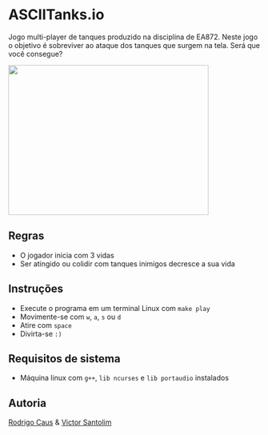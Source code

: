 # ASCIITanks.io
Jogo multi-player de tanques produzido na disciplina de EA872.
Neste jogo o objetivo é sobreviver ao ataque dos tanques que surgem na tela.
Será que você consegue?

<img src="doc/ASCIITanks.gif" width="400" height="300"/>



## Regras

- O jogador inicia com 3 vidas
- Ser atingido ou colidir com tanques inimigos decresce a sua vida

## Instruções

- Execute o programa em um terminal Linux com `make play`
- Movimente-se com `w`, `a`, `s` ou `d`
- Atire com `space`
- Divirta-se `:)`

## Requisitos de sistema

- Máquina linux com `g++`, `lib ncurses` e `lib portaudio` instalados

## Autoria

[Rodrigo Caus](http://github.com/rodrigocaus)
&
[Victor Santolim](https://github.com/VictorFSantolim)
